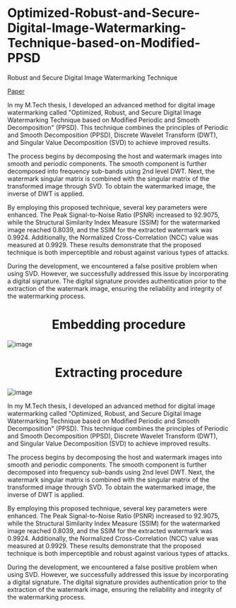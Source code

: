 # Optimized-Robust-and-Secure-Digital-Image-Watermarking-Technique-based-on-Modified-PPSD
Robust and Secure Digital Image Watermarking Technique

[Paper]()

In my M.Tech thesis, I developed an advanced method for digital image watermarking called "Optimized, Robust, and Secure Digital Image Watermarking Technique based on Modified Periodic and Smooth Decomposition" (PPSD). This technique combines the principles of Periodic and Smooth Decomposition (PPSD), Discrete Wavelet Transform (DWT), and Singular Value Decomposition (SVD) to achieve improved results.

The process begins by decomposing the host and watermark images into smooth and periodic components. The smooth component is further decomposed into frequency sub-bands using 2nd level DWT. Next, the watermark singular matrix is combined with the singular matrix of the transformed image through SVD. To obtain the watermarked image, the inverse of DWT is applied.

By employing this proposed technique, several key parameters were enhanced. The Peak Signal-to-Noise Ratio (PSNR) increased to 92.9075, while the Structural Similarity Index Measure (SSIM) for the watermarked image reached 0.8039, and the SSIM for the extracted watermark was 0.9924. Additionally, the Normalized Cross-Correlation (NCC) value was measured at 0.9929. These results demonstrate that the proposed technique is both imperceptible and robust against various types of attacks.

During the development, we encountered a false positive problem when using SVD. However, we successfully addressed this issue by incorporating a digital signature. The digital signature provides authentication prior to the extraction of the watermark image, ensuring the reliability and integrity of the watermarking process.

<h1 align="center">Embedding procedure</h1>

![image](https://github.com/khushiyadav2022/Optimized-Robust-and-Secure-Digital-Image-Watermarking-Technique-based-on-Modified-PPSD/assets/108923908/575b0321-a51d-48bf-ad5e-b380c4f441f9)


<h1 align="center">Extracting procedure</h1>

![image](https://github.com/khushiyadav2022/Optimized-Robust-and-Secure-Digital-Image-Watermarking-Technique-based-on-Modified-PPSD/assets/108923908/3d0d3f21-9de1-4360-9c01-1852e57f9d9a)


In my M.Tech thesis, I developed an advanced method for digital image watermarking called "Optimized, Robust, and Secure Digital Image Watermarking Technique based on Modified Periodic and Smooth Decomposition" (PPSD). This technique combines the principles of Periodic and Smooth Decomposition (PPSD), Discrete Wavelet Transform (DWT), and Singular Value Decomposition (SVD) to achieve improved results.

The process begins by decomposing the host and watermark images into smooth and periodic components. The smooth component is further decomposed into frequency sub-bands using 2nd level DWT. Next, the watermark singular matrix is combined with the singular matrix of the transformed image through SVD. To obtain the watermarked image, the inverse of DWT is applied.

By employing this proposed technique, several key parameters were enhanced. The Peak Signal-to-Noise Ratio (PSNR) increased to 92.9075, while the Structural Similarity Index Measure (SSIM) for the watermarked image reached 0.8039, and the SSIM for the extracted watermark was 0.9924. Additionally, the Normalized Cross-Correlation (NCC) value was measured at 0.9929. These results demonstrate that the proposed technique is both imperceptible and robust against various types of attacks.

During the development, we encountered a false positive problem when using SVD. However, we successfully addressed this issue by incorporating a digital signature. The digital signature provides authentication prior to the extraction of the watermark image, ensuring the reliability and integrity of the watermarking process.





